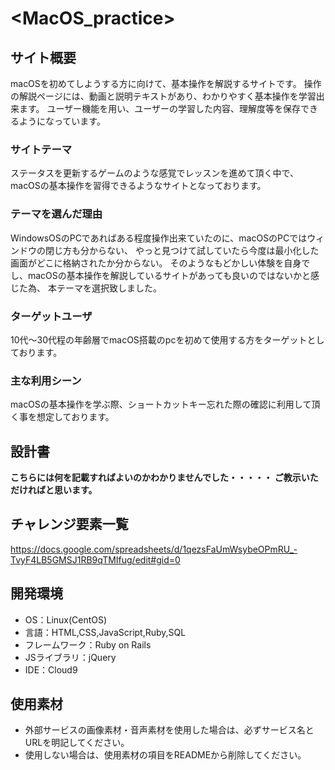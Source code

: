 # <MacOS_practice>

## サイト概要
macOSを初めてしようする方に向けて、基本操作を解説するサイトです。
操作の解説ページには、動画と説明テキストがあり、わかりやすく基本操作を学習出来ます。
ユーザー機能を用い、ユーザーの学習した内容、理解度等を保存できるようになっています。

### サイトテーマ
ステータスを更新するゲームのような感覚でレッスンを進めて頂く中で、
macOSの基本操作を習得できるようなサイトとなっております。

### テーマを選んだ理由
WindowsOSのPCであればある程度操作出来ていたのに、macOSのPCではウィンドウの閉じ方も分からない、
やっと見つけて試していたら今度は最小化した画面がどこに格納されたか分からない。
そのようなもどかしい体験を自身でし、macOSの基本操作を解説しているサイトがあっても良いのではないかと感じた為、
本テーマを選択致しました。

### ターゲットユーザ
10代〜30代程の年齢層でmacOS搭載のpcを初めて使用する方をターゲットとしております。

### 主な利用シーン
macOSの基本操作を学ぶ際、ショートカットキー忘れた際の確認に利用して頂く事を想定しております。

## 設計書
__こちらには何を記載すればよいのかわかりませんでした・・・・・__
__ご教示いただければと思います。__

## チャレンジ要素一覧
<https://docs.google.com/spreadsheets/d/1qezsFaUmWsybeOPmRU_-TvyF4LB5GMSJ1RB9qTMIfug/edit#gid=0>

## 開発環境
- OS：Linux(CentOS)
- 言語：HTML,CSS,JavaScript,Ruby,SQL
- フレームワーク：Ruby on Rails
- JSライブラリ：jQuery
- IDE：Cloud9

## 使用素材
- 外部サービスの画像素材・音声素材を使用した場合は、必ずサービス名とURLを明記してください。
- 使用しない場合は、使用素材の項目をREADMEから削除してください。

